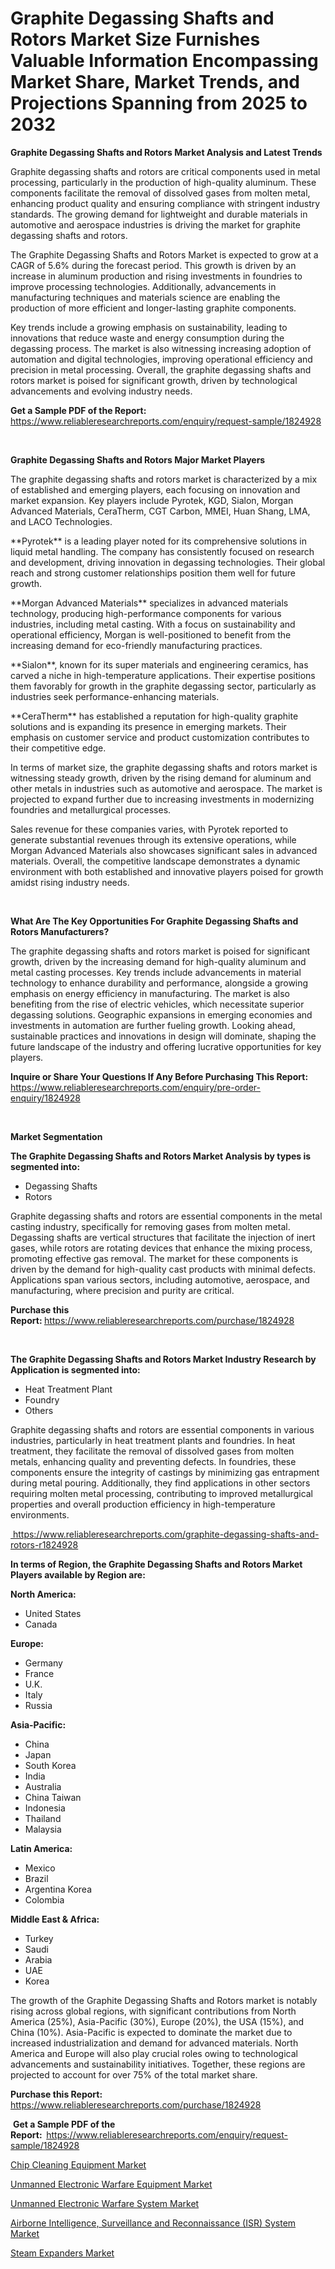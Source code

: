 <p><h1>Graphite Degassing Shafts and Rotors Market Size Furnishes Valuable Information Encompassing Market Share, Market Trends, and Projections Spanning from 2025 to 2032</h1></p><p><strong>Graphite Degassing Shafts and Rotors Market Analysis and Latest Trends</strong></p>
<p><p>Graphite degassing shafts and rotors are critical components used in metal processing, particularly in the production of high-quality aluminum. These components facilitate the removal of dissolved gases from molten metal, enhancing product quality and ensuring compliance with stringent industry standards. The growing demand for lightweight and durable materials in automotive and aerospace industries is driving the market for graphite degassing shafts and rotors.</p><p>The Graphite Degassing Shafts and Rotors Market is expected to grow at a CAGR of 5.6% during the forecast period. This growth is driven by an increase in aluminum production and rising investments in foundries to improve processing technologies. Additionally, advancements in manufacturing techniques and materials science are enabling the production of more efficient and longer-lasting graphite components. </p><p>Key trends include a growing emphasis on sustainability, leading to innovations that reduce waste and energy consumption during the degassing process. The market is also witnessing increasing adoption of automation and digital technologies, improving operational efficiency and precision in metal processing. Overall, the graphite degassing shafts and rotors market is poised for significant growth, driven by technological advancements and evolving industry needs.</p></p>
<p><strong>Get a Sample PDF of the Report:&nbsp;</strong> <a href="https://www.reliableresearchreports.com/enquiry/request-sample/1824928?utm_campaign=37&utm_medium=2&utm_source=Github&utm_content=ia&utm_term=12042025&utm_id=graphite-degassing-shafts-and-rotors">https://www.reliableresearchreports.com/enquiry/request-sample/1824928</a></p>
<p>&nbsp;</p>
<p><strong>Graphite Degassing Shafts and Rotors Major Market Players</strong></p>
<p><p>The graphite degassing shafts and rotors market is characterized by a mix of established and emerging players, each focusing on innovation and market expansion. Key players include Pyrotek, KGD, Sialon, Morgan Advanced Materials, CeraTherm, CGT Carbon, MMEI, Huan Shang, LMA, and LACO Technologies.</p><p>**Pyrotek** is a leading player noted for its comprehensive solutions in liquid metal handling. The company has consistently focused on research and development, driving innovation in degassing technologies. Their global reach and strong customer relationships position them well for future growth.</p><p>**Morgan Advanced Materials** specializes in advanced materials technology, producing high-performance components for various industries, including metal casting. With a focus on sustainability and operational efficiency, Morgan is well-positioned to benefit from the increasing demand for eco-friendly manufacturing practices.</p><p>**Sialon**, known for its super materials and engineering ceramics, has carved a niche in high-temperature applications. Their expertise positions them favorably for growth in the graphite degassing sector, particularly as industries seek performance-enhancing materials.</p><p>**CeraTherm** has established a reputation for high-quality graphite solutions and is expanding its presence in emerging markets. Their emphasis on customer service and product customization contributes to their competitive edge.</p><p>In terms of market size, the graphite degassing shafts and rotors market is witnessing steady growth, driven by the rising demand for aluminum and other metals in industries such as automotive and aerospace. The market is projected to expand further due to increasing investments in modernizing foundries and metallurgical processes.</p><p>Sales revenue for these companies varies, with Pyrotek reported to generate substantial revenues through its extensive operations, while Morgan Advanced Materials also showcases significant sales in advanced materials. Overall, the competitive landscape demonstrates a dynamic environment with both established and innovative players poised for growth amidst rising industry needs.</p></p>
<p>&nbsp;</p>
<p><strong>What Are The Key Opportunities For Graphite Degassing Shafts and Rotors Manufacturers?</strong></p>
<p><p>The graphite degassing shafts and rotors market is poised for significant growth, driven by the increasing demand for high-quality aluminum and metal casting processes. Key trends include advancements in material technology to enhance durability and performance, alongside a growing emphasis on energy efficiency in manufacturing. The market is also benefiting from the rise of electric vehicles, which necessitate superior degassing solutions. Geographic expansions in emerging economies and investments in automation are further fueling growth. Looking ahead, sustainable practices and innovations in design will dominate, shaping the future landscape of the industry and offering lucrative opportunities for key players.</p></p>
<p><strong>Inquire or Share Your Questions If Any Before Purchasing This Report:</strong> <a href="https://www.reliableresearchreports.com/enquiry/pre-order-enquiry/1824928?utm_campaign=37&utm_medium=2&utm_source=Github&utm_content=ia&utm_term=12042025&utm_id=graphite-degassing-shafts-and-rotors">https://www.reliableresearchreports.com/enquiry/pre-order-enquiry/1824928</a></p>
<p>&nbsp;</p>
<p><strong>Market Segmentation</strong></p>
<p><strong>The Graphite Degassing Shafts and Rotors Market Analysis by types is segmented into:</strong></p>
<p><ul><li>Degassing Shafts</li><li>Rotors</li></ul></p>
<p><p>Graphite degassing shafts and rotors are essential components in the metal casting industry, specifically for removing gases from molten metal. Degassing shafts are vertical structures that facilitate the injection of inert gases, while rotors are rotating devices that enhance the mixing process, promoting effective gas removal. The market for these components is driven by the demand for high-quality cast products with minimal defects. Applications span various sectors, including automotive, aerospace, and manufacturing, where precision and purity are critical.</p></p>
<p><strong>Purchase this Report:&nbsp;</strong><a href="https://www.reliableresearchreports.com/purchase/1824928?utm_campaign=37&utm_medium=2&utm_source=Github&utm_content=ia&utm_term=12042025&utm_id=graphite-degassing-shafts-and-rotors">https://www.reliableresearchreports.com/purchase/1824928</a></p>
<p>&nbsp;</p>
<p><strong>The Graphite Degassing Shafts and Rotors Market Industry Research by Application is segmented into:</strong></p>
<p><ul><li>Heat Treatment Plant</li><li>Foundry</li><li>Others</li></ul></p>
<p><p>Graphite degassing shafts and rotors are essential components in various industries, particularly in heat treatment plants and foundries. In heat treatment, they facilitate the removal of dissolved gases from molten metals, enhancing quality and preventing defects. In foundries, these components ensure the integrity of castings by minimizing gas entrapment during metal pouring. Additionally, they find applications in other sectors requiring molten metal processing, contributing to improved metallurgical properties and overall production efficiency in high-temperature environments.</p></p>
<p><a href="https://www.reliableresearchreports.com/graphite-degassing-shafts-and-rotors-r1824928?utm_campaign=37&utm_medium=2&utm_source=Github&utm_content=ia&utm_term=12042025&utm_id=graphite-degassing-shafts-and-rotors">&nbsp;https://www.reliableresearchreports.com/graphite-degassing-shafts-and-rotors-r1824928</a></p>
<p><strong>In terms of Region, the Graphite Degassing Shafts and Rotors Market Players available by Region are:</strong></p>
<p>
    <p> <strong> North America: </strong>
        <ul>
            <li>United States</li>
            <li>Canada</li>
        </ul>
        </p> 
    <p> <strong> Europe: </strong>
        <ul>
            <li>Germany</li>
            <li>France</li>
            <li>U.K.</li>
            <li>Italy</li>
            <li>Russia</li>
        </ul>
        </p> 
    <p> <strong> Asia-Pacific: </strong>
        <ul>
            <li>China</li>
            <li>Japan</li>
            <li>South Korea</li>
            <li>India</li>
            <li>Australia</li>
            <li>China Taiwan</li>
            <li>Indonesia</li>
            <li>Thailand</li>
            <li>Malaysia</li>
        </ul>
        </p> 
    <p> <strong> Latin America: </strong>
        <ul>
            <li>Mexico</li>
            <li>Brazil</li>
            <li>Argentina Korea</li>
            <li>Colombia</li>
        </ul>
        </p> 
    <p> <strong> Middle East & Africa: </strong>
        <ul>
            <li>Turkey</li>
            <li>Saudi</li>
            <li>Arabia</li>
            <li>UAE</li>
            <li>Korea</li>
        </ul>
    </p>
    </p>
<p><p>The growth of the Graphite Degassing Shafts and Rotors market is notably rising across global regions, with significant contributions from North America (25%), Asia-Pacific (30%), Europe (20%), the USA (15%), and China (10%). Asia-Pacific is expected to dominate the market due to increased industrialization and demand for advanced materials. North America and Europe will also play crucial roles owing to technological advancements and sustainability initiatives. Together, these regions are projected to account for over 75% of the total market share.</p></p>
<p><strong>Purchase this Report: </strong><a href="https://www.reliableresearchreports.com/purchase/1824928?utm_campaign=37&utm_medium=2&utm_source=Github&utm_content=ia&utm_term=12042025&utm_id=graphite-degassing-shafts-and-rotors">https://www.reliableresearchreports.com/purchase/1824928</a></p>
<p>&nbsp;<strong>Get a Sample PDF of the Report:&nbsp;&nbsp;</strong><a href="https://www.reliableresearchreports.com/enquiry/request-sample/1824928?utm_campaign=37&utm_medium=2&utm_source=Github&utm_content=ia&utm_term=12042025&utm_id=graphite-degassing-shafts-and-rotors">https://www.reliableresearchreports.com/enquiry/request-sample/1824928</a></p>
<p><strong></strong></p>
<p><p><a href="https://github.com/dukerghostki/Market-Research-Report-List-1/blob/main/chip-cleaning-equipment-market.md?utm_campaign=37&utm_medium=2&utm_source=Github&utm_content=ia&utm_term=12042025&utm_id=graphite-degassing-shafts-and-rotors">Chip Cleaning Equipment Market</a></p><p><a href="https://github.com/keohannchavo/Market-Research-Report-List-1/blob/main/unmanned-electronic-warfare-equipment-market.md?utm_campaign=37&utm_medium=2&utm_source=Github&utm_content=ia&utm_term=12042025&utm_id=graphite-degassing-shafts-and-rotors">Unmanned Electronic Warfare Equipment Market</a></p><p><a href="https://github.com/ssaradulai/Market-Research-Report-List-1/blob/main/unmanned-electronic-warfare-system-market.md?utm_campaign=37&utm_medium=2&utm_source=Github&utm_content=ia&utm_term=12042025&utm_id=graphite-degassing-shafts-and-rotors">Unmanned Electronic Warfare System Market</a></p><p><a href="https://github.com/taveyasenay/Market-Research-Report-List-1/blob/main/airborne-intelligence-surveillance-and-reconnaissance-isr-system-market.md?utm_campaign=37&utm_medium=2&utm_source=Github&utm_content=ia&utm_term=12042025&utm_id=graphite-degassing-shafts-and-rotors">Airborne Intelligence, Surveillance and Reconnaissance (ISR) System Market</a></p><p><a href="https://github.com/janotjuljo/Market-Research-Report-List-1/blob/main/steam-expanders-market.md?utm_campaign=37&utm_medium=2&utm_source=Github&utm_content=ia&utm_term=12042025&utm_id=graphite-degassing-shafts-and-rotors">Steam Expanders Market</a></p></p>